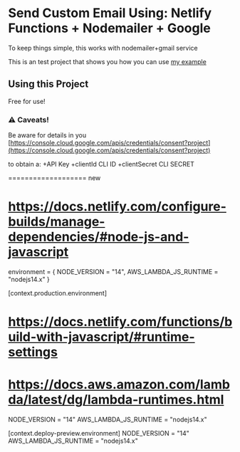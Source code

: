 # Send Custom Email Using: Netlify Functions + Nodemailer + Google

To keep things simple, this works with nodemailer+gmail service

This is an test project that shows you how you can use [my example](https://myshop-static1.netlify.app/) 

## Using this Project

Free for use!

### ⚠️ Caveats!

Be aware for details in you [https://console.cloud.google.com/apis/credentials/consent?project](https://console.cloud.google.com/apis/credentials/consent?project)

to obtain a:
                +API Key
                +clientId CLI ID
                +clientSecret CLI SECRET


===================
new 

# https://docs.netlify.com/configure-builds/manage-dependencies/#node-js-and-javascript
environment = { NODE_VERSION = "14", AWS_LAMBDA_JS_RUNTIME = "nodejs14.x" }

[context.production.environment]
# https://docs.netlify.com/functions/build-with-javascript/#runtime-settings
# https://docs.aws.amazon.com/lambda/latest/dg/lambda-runtimes.html
NODE_VERSION = "14"
AWS_LAMBDA_JS_RUNTIME = "nodejs14.x"

[context.deploy-preview.environment]
NODE_VERSION = "14"
AWS_LAMBDA_JS_RUNTIME = "nodejs14.x"
